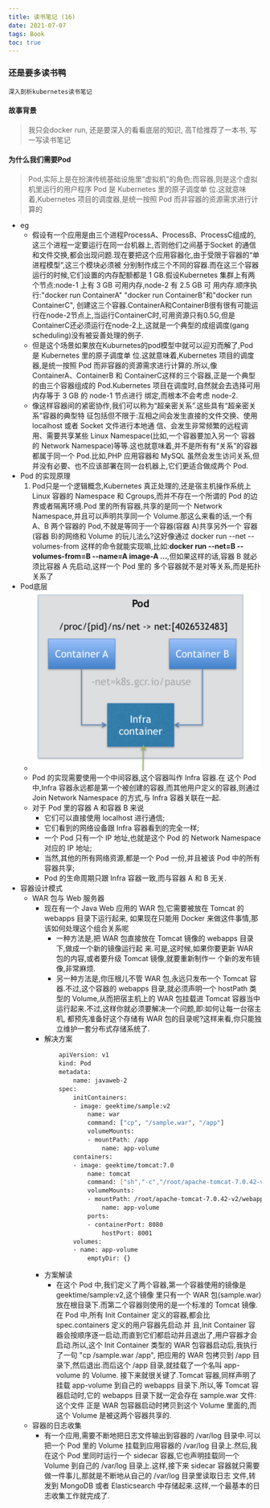 ```yaml
---
title: 读书笔记 (16)
date: 2021-07-07
tags: Book
toc: true
---
```


### 还是要多读书鸭
    深入剖析kubernetes读书笔记

<!-- more -->

#### 故事背景
> 我只会docker run, 还是要深入的看看底层的知识, 高T给推荐了一本书, 写一写读书笔记

#### 为什么我们需要Pod
> Pod,实际上是在扮演传统基础设施里“虚拟机”的角色;而容器,则是这个虚拟机里运行的用户程序
Pod 是 Kubernetes 里的原子调度单 位.这就意味着,Kubernetes 项目的调度器,是统一按照 Pod 而非容器的资源需求进行计算的

- eg
    * 假设有一个应用是由三个进程ProcessA、ProcessB、ProcessC组成的,这三个进程一定要运行在同一台机器上,否则他们之间基于Socket 的通信和文件交换,都会出现问题.现在要把这个应用容器化,由于受限于容器的“单进程模型”,这三个模块必须被 分别制作成三个不同的容器.而在这三个容器运行的时候,它们设置的内存配额都是 1 GB.假设Kubernetes 集群上有两个节点:node-1 上有 3 GB 可用内存,node-2 有 2.5 GB 可 用内存.顺序执行:"docker run ContainerA" "docker run ContainerB"和"docker run ContainerC", 创建这三个容器.ContainerA和ContainerB很有很有可能运行在node-2节点上,当运行ContainerC时,可用资源只有0.5G,但是ContainerC还必须运行在node-2上,这就是一个典型的成组调度(gang scheduling)没有被妥善处理的例子.
    * 但是这个场景如果放在Kuburnetes的pod模型中就可以迎刃而解了,Pod 是 Kubernetes 里的原子调度单 位.这就意味着,Kubernetes 项目的调度器,是统一按照 Pod 而非容器的资源需求进行计算的.所以,像 ContainerA、ContainerB 和 ContainerC这样的三个容器,正是一个典型的由三个容器组成的 Pod.Kubernetes 项目在调度时,自然就会去选择可用内存等于 3 GB 的 node-1 节点进行 绑定,而根本不会考虑 node-2.
    * 像这样容器间的紧密协作,我们可以称为“超亲密关系”.这些具有“超亲密关系”容器的典型特 征包括但不限于:互相之间会发生直接的文件交换、使用 localhost 或者 Socket 文件进行本地通 信、会发生非常频繁的远程调用、需要共享某些 Linux Namespace(比如,一个容器要加入另一个 容器的 Network Namespace)等等.这也就意味着,并不是所有有“关系”的容器都属于同一个 Pod.比如,PHP 应用容器和 MySQL 虽然会发生访问关系,但并没有必要、也不应该部署在同一台机器上,它们更适合做成两个 Pod.
- Pod 的实现原理
    1. Pod只是一个逻辑概念,Kubernetes 真正处理的,还是宿主机操作系统上 Linux 容器的 Namespace 和 Cgroups,而并不存在一个所谓的 Pod 的边界或者隔离环境.Pod 里的所有容器,共享的是同一个 Network Namespace,并且可以声明共享同一个 Volume.那这么来看的话,一个有 A、B 两个容器的 Pod,不就是等同于一个容器(容器 A)共享另外一个 容器(容器 B)的网络和 Volume 的玩儿法么?这好像通过 docker run --net --volumes-from 这样的命令就能实现嘛,比如:**docker run --net=B --volumes-from=B --name=A image-A ...**,但如果这样的话,容器 B 就必须比容器 A 先启动,这样一个 Pod 里的 多个容器就不是对等关系,而是拓扑关系了
- Pod底层
    * ![Pod底层](/img/20210707_1.png)
    * Pod 的实现需要使用一个中间容器,这个容器叫作 Infra 容器.在 这个 Pod 中,Infra 容器永远都是第一个被创建的容器,而其他用户定义的容器,则通过 Join Network Namespace 的方式,与 Infra 容器关联在一起.
    * 对于 Pod 里的容器 A 和容器 B 来说
        * 它们可以直接使用 localhost 进行通信;
        * 它们看到的网络设备跟 Infra 容器看到的完全一样;
        * 一个 Pod 只有一个 IP 地址,也就是这个 Pod 的 Network Namespace 对应的 IP 地址;
        * 当然,其他的所有网络资源,都是一个 Pod 一份,并且被该 Pod 中的所有容器共享;
        * Pod 的生命周期只跟 Infra 容器一致,而与容器 A 和 B 无关.
- 容器设计模式
    * WAR 包与 Web 服务器
        * 现在有一个 Java Web 应用的 WAR 包,它需要被放在 Tomcat 的 webapps 目录下运行起来, 如果现在只能用 Docker 来做这件事情,那该如何处理这个组合关系呢
            * 一种方法是,把 WAR 包直接放在 Tomcat 镜像的 webapps 目录下,做成一个新的镜像运行起 来.可是,这时候,如果你要更新 WAR 包的内容,或者要升级 Tomcat 镜像,就要重新制作一 个新的发布镜像,非常麻烦.
            * 另一种方法是,你压根儿不管 WAR 包,永远只发布一个 Tomcat 容器.不过,这个容器的 webapps 目录,就必须声明一个 hostPath 类型的 Volume,从而把宿主机上的 WAR 包挂载进 Tomcat 容器当中运行起来.不过,这样你就必须要解决一个问题,即:如何让每一台宿主机, 都预先准备好这个存储有 WAR 包的目录呢?这样来看,你只能独立维护一套分布式存储系统了.
        * 解决方案
            ```bash
                apiVersion: v1
                kind: Pod
                metadata:
                    name: javaweb-2 
                spec:
                    initContainers:
                    - image: geektime/sample:v2
                        name: war
                        command: ["cp", "/sample.war", "/app"] 
                        volumeMounts:
                        - mountPath: /app
                            name: app-volume
                    containers:
                    - image: geektime/tomcat:7.0
                        name: tomcat
                        command: ["sh","-c","/root/apache-tomcat-7.0.42-v2/bin/start.sh"] 
                        volumeMounts:
                        - mountPath: /root/apache-tomcat-7.0.42-v2/webapps
                            name: app-volume 
                        ports:
                        - containerPort: 8080
                            hostPort: 8001
                    volumes:
                    - name: app-volume
                        emptyDir: {}
            ```
        * 方案解读
            * 在这个 Pod 中,我们定义了两个容器,第一个容器使用的镜像是 geektime/sample:v2,这个镜像 里只有一个 WAR 包(sample.war)放在根目录下.而第二个容器则使用的是一个标准的 Tomcat 镜像.在 Pod 中,所有 Init Container 定义的容器,都会比 spec.containers 定义的用户容器先启动.并 且,Init Container 容器会按顺序逐一启动,而直到它们都启动并且退出了,用户容器才会启动.所以,这个 Init Container 类型的 WAR 包容器启动后,我执行了一句 "cp /sample.war /app", 把应用的 WAR 包拷贝到 /app 目录下,然后退出.而后这个 /app 目录,就挂载了一个名叫 app-volume 的 Volume. 接下来就很关键了.Tomcat 容器,同样声明了挂载 app-volume 到自己的 webapps 目录下.所以,等 Tomcat 容器启动时,它的 webapps 目录下就一定会存在 sample.war 文件:这个文件 正是 WAR 包容器启动时拷贝到这个 Volume 里面的,而这个 Volume 是被这两个容器共享的.
    * 容器的日志收集
        * 有一个应用,需要不断地把日志文件输出到容器的 /var/log 目录中.可以把一个 Pod 里的 Volume 挂载到应用容器的 /var/log 目录上.然后,我在这个 Pod 里同时运行一个 sidecar 容器,它也声明挂载同一个 Volume 到自己的 /var/log 目录上.这样,接下来 sidecar 容器就只需要做一件事儿,那就是不断地从自己的 /var/log 目录里读取日志 文件,转发到 MongoDB 或者 Elasticsearch 中存储起来.这样,一个最基本的日志收集工作就完成了.









